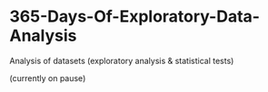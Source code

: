 # 365-Days-Of-Exploratory-Data-Analysis
Analysis of datasets (exploratory analysis & statistical tests)

(currently on pause)
